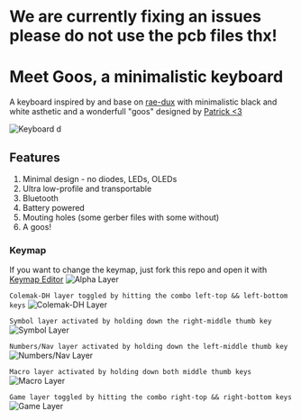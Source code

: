 # We are currently fixing an issues please do not use the pcb files thx!
# Meet Goos, a minimalistic keyboard

A keyboard inspired by and base on [rae-dux](https://github.com/andrewjrae/rae-dux) with minimalistic black and white asthetic and a wonderfull "goos" designed by [Patrick <3](https://www.github.com/pgorner)

![Keyboard](https://i.imgur.com/OIOcG1Y.jpeg)
d
## Features
1. Minimal design - no diodes, LEDs, OLEDs
2. Ultra low-profile and transportable
3. Bluetooth
4. Battery powered
5. Mouting holes (some gerber files with some without)
7. A goos!

### Keymap
If you want to change the keymap, just fork this repo and open it with [Keymap Editor](https://nickcoutsos.github.io/keymap-editor/)
![Alpha Layer](https://i.imgur.com/9O0QuCG.png)

`Colemak-DH layer toggled by hitting the combo left-top && left-bottom keys`
![Colemak-DH Layer](https://i.imgur.com/xnO7uvW.png)

`Symbol layer activated by holding down the right-middle thumb key`
![Symbol Layer](https://i.imgur.com/6udqeZL.png)

`Numbers/Nav layer activated by holding down the left-middle thumb key`
![Numbers/Nav Layer](https://i.imgur.com/38qrMfV.png)

`Macro layer activated by holding down both middle thumb keys`
![Macro Layer](https://i.imgur.com/p13jDE0.png)

`Game layer toggled by hitting the combo right-top && right-bottom keys`
![Game Layer](https://i.imgur.com/46FRrPh.png)
